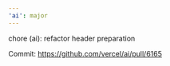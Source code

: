 ```yaml
---
'ai': major
---
```


chore (ai): refactor header preparation

Commit: https://github.com/vercel/ai/pull/6165
